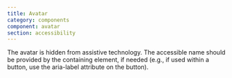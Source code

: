 ```yaml
---
title: Avatar
category: components
component: avatar
section: accessibility
---
```


The avatar is hidden from assistive technology. The accessible name should be provided by the containing element, if needed (e.g., if used within a button, use the aria-label attribute on the button).